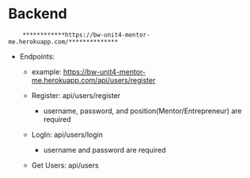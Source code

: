 # Backend

        ************https://bw-unit4-mentor-me.herokuapp.com/**************

- Endpoints:
  - example: https://bw-unit4-mentor-me.herokuapp.com/api/users/register

  - Register: api/users/register
    - username, password, and position(Mentor/Entrepreneur) are required

  - LogIn:  api/users/login
    - username and password are required

  - Get Users:  api/users
